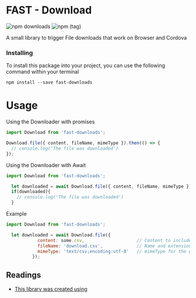 # FAST - Download

![npm downloads](https://img.shields.io/npm/dy/fast-downloads.svg)
![npm (tag)](https://img.shields.io/npm/v/fast-downloads.svg)

A small library to trigger File downloads that work on Browser and Cordova

### Installing

To install this package into your project, you can use the following command within your terminal

```
npm install --save fast-downloads
```

# Usage

Using the Downloader with promises

```javascript
import Download from 'fast-downloads';

Download.file({ content, fileName, mimeType }).then(() => {
  // console.log('The file was downloaded')
});
```

Using the Downloader with Await

```javascript
import Download from 'fast-downloads';

  let downloaded = await Download.file({ content, fileName, mimeType })
  if(downloaded){
    // console.log('The file was downloaded')
  }
```

Example

```javascript
import Download from 'fast-downloads';

  let downloaded = await Download.file({
            content: some.csv,                    // Content to include in the download
            fileName: 'download.csv',             // Name and extension of the file
            mimeType: 'text/csv;encoding:utf-8'   // mimeType for the given extension
          });
```

## Readings

* [This library was created using](http://krasimirtsonev.com/blog/article/javascript-library-starter-using-webpack-es6)
